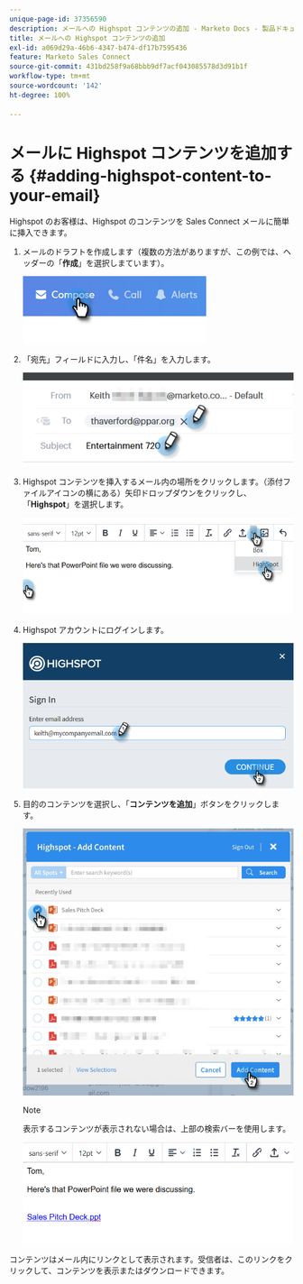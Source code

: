 ```yaml
---
unique-page-id: 37356590
description: メールへの Highspot コンテンツの追加 - Marketo Docs - 製品ドキュメント
title: メールへの Highspot コンテンツの追加
exl-id: a069d29a-46b6-4347-b474-df17b7595436
feature: Marketo Sales Connect
source-git-commit: 431bd258f9a68bbb9df7acf043085578d3d91b1f
workflow-type: tm+mt
source-wordcount: '142'
ht-degree: 100%

---
```


# メールに Highspot コンテンツを追加する {#adding-highspot-content-to-your-email}

Highspot のお客様は、Highspot のコンテンツを Sales Connect メールに簡単に挿入できます。

1. メールのドラフトを作成します（複数の方法がありますが、この例では、ヘッダーの「**作成**」を選択しまています）。

   ![](assets/one-5.png)

1. 「宛先」フィールドに入力し、「件名」を入力します。

   ![](assets/two-5.png)

1. Highspot コンテンツを挿入するメール内の場所をクリックします。（添付ファイルアイコンの横にある）矢印ドロップダウンをクリックし、「**Highspot**」を選択します。

   ![](assets/three-5.png)

1. Highspot アカウントにログインします。

   ![](assets/four-5.png)

1. 目的のコンテンツを選択し、「**コンテンツを追加**」ボタンをクリックします。

   ![](assets/five-3.png)

   >[!NOTE]
   >
   >表示するコンテンツが表示されない場合は、上部の検索バーを使用します。

   ![](assets/six.png)

コンテンツはメール内にリンクとして表示されます。受信者は、このリンクをクリックして、コンテンツを表示またはダウンロードできます。
